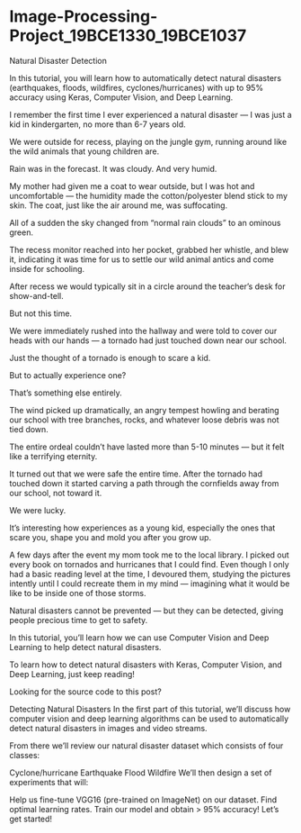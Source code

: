# Image-Processing-Project_19BCE1330_19BCE1037
Natural Disaster Detection


In this tutorial, you will learn how to automatically detect natural disasters (earthquakes, floods, wildfires, cyclones/hurricanes) with up to 95% accuracy using Keras, Computer Vision, and Deep Learning.

I remember the first time I ever experienced a natural disaster — I was just a kid in kindergarten, no more than 6-7 years old.

We were outside for recess, playing on the jungle gym, running around like the wild animals that young children are.

Rain was in the forecast. It was cloudy. And very humid.

My mother had given me a coat to wear outside, but I was hot and uncomfortable — the humidity made the cotton/polyester blend stick to my skin. The coat, just like the air around me, was suffocating.

All of a sudden the sky changed from “normal rain clouds” to an ominous green.

The recess monitor reached into her pocket, grabbed her whistle, and blew it, indicating it was time for us to settle our wild animal antics and come inside for schooling.

After recess we would typically sit in a circle around the teacher’s desk for show-and-tell.

But not this time.

We were immediately rushed into the hallway and were told to cover our heads with our hands — a tornado had just touched down near our school.

Just the thought of a tornado is enough to scare a kid.

But to actually experience one?

That’s something else entirely.

The wind picked up dramatically, an angry tempest howling and berating our school with tree branches, rocks, and whatever loose debris was not tied down.

The entire ordeal couldn’t have lasted more than 5-10 minutes — but it felt like a terrifying eternity.

It turned out that we were safe the entire time. After the tornado had touched down it started carving a path through the cornfields away from our school, not toward it.

We were lucky.

It’s interesting how experiences as a young kid, especially the ones that scare you, shape you and mold you after you grow up.

A few days after the event my mom took me to the local library. I picked out every book on tornados and hurricanes that I could find. Even though I only had a basic reading level at the time, I devoured them, studying the pictures intently until I could recreate them in my mind — imagining what it would be like to be inside one of those storms.



Natural disasters cannot be prevented — but they can be detected, giving people precious time to get to safety.

In this tutorial, you’ll learn how we can use Computer Vision and Deep Learning to help detect natural disasters.

To learn how to detect natural disasters with Keras, Computer Vision, and Deep Learning, just keep reading!


Looking for the source code to this post?

Detecting Natural Disasters 
In the first part of this tutorial, we’ll discuss how computer vision and deep learning algorithms can be used to automatically detect natural disasters in images and video streams.

From there we’ll review our natural disaster dataset which consists of four classes:

Cyclone/hurricane
Earthquake
Flood
Wildfire
We’ll then design a set of experiments that will:

Help us fine-tune VGG16 (pre-trained on ImageNet) on our dataset.
Find optimal learning rates.
Train our model and obtain > 95% accuracy!
Let’s get started!

